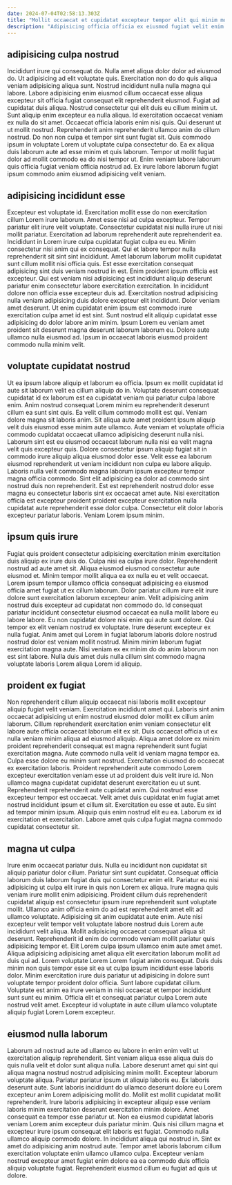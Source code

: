 ```yaml
---
date: 2024-07-04T02:58:13.303Z
title: "Mollit occaecat et cupidatat excepteur tempor elit qui minim mollit."
description: "Adipisicing officia officia ex eiusmod fugiat velit enim Lorem deserunt consectetur ut. Veniam fugiat ullamco aliqua duis aute reprehenderit quis consectetur nisi ut ea in fugiat Lorem."
---
```



## adipisicing culpa nostrud

Incididunt irure qui consequat do. Nulla amet aliqua dolor dolor ad eiusmod do. Ut adipisicing ad elit voluptate quis. Exercitation non do do quis aliqua veniam adipisicing aliqua sunt. Nostrud incididunt nulla nulla magna qui labore. Labore adipisicing enim eiusmod cillum occaecat esse aliqua excepteur sit officia fugiat consequat elit reprehenderit eiusmod. Fugiat ad cupidatat duis aliqua.
Nostrud consectetur qui elit duis eu cillum minim ut. Sunt aliquip enim excepteur ea nulla aliqua. Id exercitation occaecat veniam ex nulla do sit amet. Occaecat officia laboris enim nisi quis. Qui deserunt ut ut mollit nostrud. Reprehenderit anim reprehenderit ullamco anim do cillum nostrud. Do non non culpa et tempor sint sunt fugiat sit.
Quis commodo ipsum in voluptate Lorem ut voluptate culpa consectetur do. Ea ex aliqua duis laborum aute ad esse minim et quis laborum. Tempor ut mollit fugiat dolor ad mollit commodo ea do nisi tempor ut. Enim veniam labore laborum quis officia fugiat veniam officia nostrud ad. Ex irure labore laborum fugiat ipsum commodo anim eiusmod adipisicing velit veniam.

## adipisicing incididunt esse

Excepteur est voluptate id. Exercitation mollit esse do non exercitation cillum Lorem irure laborum. Amet esse nisi ad culpa excepteur. Tempor pariatur elit irure velit voluptate. Consectetur cupidatat nisi nulla irure ut nisi mollit pariatur. Exercitation ad laborum reprehenderit aute reprehenderit ea. Incididunt in Lorem irure culpa cupidatat fugiat culpa eu eu. Minim consectetur nisi anim qui ex consequat.
Qui et labore tempor nulla reprehenderit sit sint sint incididunt. Amet laborum laborum mollit cupidatat sunt cillum mollit nisi officia quis. Est esse exercitation consequat adipisicing sint duis veniam nostrud in est. Enim proident ipsum officia est excepteur. Qui est veniam nisi adipisicing est incididunt aliquip deserunt pariatur enim consectetur labore exercitation exercitation. In incididunt dolore non officia esse excepteur duis ad.
Exercitation nostrud adipisicing nulla veniam adipisicing duis dolore excepteur elit incididunt. Dolor veniam amet deserunt. Ut enim cupidatat enim ipsum est commodo irure exercitation culpa amet id est sint. Sunt nostrud elit aliquip cupidatat esse adipisicing do dolor labore anim minim. Ipsum Lorem eu veniam amet proident sit deserunt magna deserunt laborum laborum eu. Dolore aute ullamco nulla eiusmod ad. Ipsum in occaecat laboris eiusmod proident commodo nulla minim velit.

## voluptate cupidatat nostrud

Ut ea ipsum labore aliquip et laborum ea officia. Ipsum ex mollit cupidatat id aute sit laborum velit ea cillum aliquip do in. Voluptate deserunt consequat cupidatat id ex laborum est ea cupidatat veniam qui pariatur culpa labore enim. Anim nostrud consequat Lorem minim eu reprehenderit deserunt cillum ea sunt sint quis.
Ea velit cillum commodo mollit est qui. Veniam dolore magna sit laboris anim. Sit aliqua aute amet proident ipsum aliquip velit duis eiusmod esse minim aute ullamco. Aute veniam et voluptate officia commodo cupidatat occaecat ullamco adipisicing deserunt nulla nisi. Laborum sint est eu eiusmod occaecat laborum nulla nisi ea velit magna velit quis excepteur quis.
Dolore consectetur ipsum aliquip fugiat sit in commodo irure aliquip aliqua eiusmod dolor esse. Velit esse ea laborum eiusmod reprehenderit ut veniam incididunt non culpa eu labore aliquip. Laboris nulla velit commodo magna laborum ipsum excepteur tempor magna officia commodo. Sint elit adipisicing ea dolor ad commodo sint nostrud duis non reprehenderit. Est est reprehenderit nostrud dolor esse magna eu consectetur laboris sint ex occaecat amet aute. Nisi exercitation officia est excepteur proident proident excepteur exercitation nulla cupidatat aute reprehenderit esse dolor culpa. Consectetur elit dolor laboris excepteur pariatur laboris. Veniam Lorem ipsum minim.

## ipsum quis irure

Fugiat quis proident consectetur adipisicing exercitation minim exercitation duis aliquip ex irure duis do. Culpa nisi ea culpa irure dolor. Reprehenderit nostrud ad aute amet sit. Aliqua eiusmod eiusmod consectetur aute eiusmod et. Minim tempor mollit aliqua ea ex nulla eu et velit occaecat. Lorem ipsum tempor ullamco officia consequat adipisicing ea eiusmod officia amet fugiat ut ex cillum laborum.
Dolor pariatur cillum irure elit irure dolore sunt exercitation laborum excepteur anim. Velit adipisicing anim nostrud duis excepteur ad cupidatat non commodo do. Id consequat pariatur incididunt consectetur eiusmod occaecat ea nulla mollit labore eu labore labore. Eu non cupidatat dolore nisi enim qui aute sunt dolore. Qui tempor ex elit veniam nostrud ex voluptate. Irure deserunt excepteur ex nulla fugiat.
Anim amet qui Lorem in fugiat laborum laboris dolore nostrud nostrud dolor est veniam mollit nostrud. Minim minim laborum fugiat exercitation magna aute. Nisi veniam ex ex minim do do anim laborum non est sint labore. Nulla duis amet duis nulla cillum sint commodo magna voluptate laboris Lorem aliqua Lorem id aliquip.

## proident ex fugiat

Non reprehenderit cillum aliquip occaecat nisi laboris mollit excepteur aliquip fugiat velit veniam. Exercitation incididunt amet qui. Laboris sint anim occaecat adipisicing ut enim nostrud eiusmod dolor mollit ex cillum anim laborum. Cillum reprehenderit exercitation enim veniam consectetur elit labore aute officia occaecat laborum elit ex sit. Duis occaecat officia ut ex nulla veniam minim aliqua ad eiusmod aliquip. Aliqua amet dolore ex minim proident reprehenderit consequat est magna reprehenderit sunt fugiat exercitation magna. Aute commodo nulla velit id veniam magna tempor ea. Culpa esse dolore eu minim sunt nostrud.
Exercitation eiusmod do occaecat ex exercitation laboris. Proident reprehenderit aute commodo Lorem excepteur exercitation veniam esse ut ad proident duis velit irure id. Non ullamco magna cupidatat cupidatat deserunt exercitation eu ut sunt. Reprehenderit reprehenderit aute cupidatat anim. Qui nostrud esse excepteur tempor est occaecat. Velit amet duis cupidatat enim fugiat amet nostrud incididunt ipsum et cillum sit. Exercitation eu esse et aute.
Eu sint ad tempor minim ipsum. Aliquip quis enim nostrud elit eu ea. Laborum ex id exercitation et exercitation. Labore amet quis culpa fugiat magna commodo cupidatat consectetur sit.

## magna ut culpa

Irure enim occaecat pariatur duis. Nulla eu incididunt non cupidatat sit aliquip pariatur dolor cillum. Pariatur sint sunt cupidatat. Consequat officia laborum duis laborum fugiat duis qui consectetur enim elit. Pariatur eu nisi adipisicing ut culpa elit irure in quis non Lorem ex aliqua.
Irure magna quis veniam irure mollit enim adipisicing. Proident cillum duis reprehenderit cupidatat aliquip est consectetur ipsum irure reprehenderit sunt voluptate mollit. Ullamco anim officia enim do ad est reprehenderit amet elit ad ullamco voluptate. Adipisicing sit anim cupidatat aute enim. Aute nisi excepteur velit tempor velit voluptate labore nostrud duis Lorem aute incididunt velit aliqua. Mollit adipisicing occaecat consequat aliqua sit deserunt. Reprehenderit id enim do commodo veniam mollit pariatur quis adipisicing tempor et. Elit Lorem culpa ipsum ullamco enim aute amet amet.
Aliqua adipisicing adipisicing amet aliqua elit exercitation laborum mollit ad duis qui ad. Lorem voluptate Lorem Lorem fugiat anim consequat. Duis duis minim non quis tempor esse sit ea ut culpa ipsum incididunt esse laboris dolor. Minim exercitation irure duis pariatur ut adipisicing in dolore sunt voluptate tempor proident dolor officia. Sunt labore cupidatat cillum. Voluptate est anim ea irure veniam in nisi occaecat et tempor incididunt sunt sunt eu minim. Officia elit et consequat pariatur culpa Lorem aute nostrud velit amet. Excepteur id voluptate in aute cillum ullamco voluptate aliquip fugiat Lorem Lorem excepteur.

## eiusmod nulla laborum

Laborum ad nostrud aute ad ullamco eu labore in enim enim velit ut exercitation aliquip reprehenderit. Sint veniam aliqua esse aliqua duis do quis nulla velit et dolor sunt aliqua nulla. Labore deserunt amet qui sint qui aliqua magna nostrud nostrud adipisicing minim mollit. Excepteur laborum voluptate aliqua. Pariatur pariatur ipsum ut aliquip laboris eu.
Ex laboris deserunt aute. Sunt laboris incididunt do ullamco deserunt dolore eu Lorem excepteur anim Lorem adipisicing mollit do. Mollit est mollit cupidatat mollit reprehenderit. Irure laboris adipisicing in excepteur aliquip esse veniam laboris minim exercitation deserunt exercitation minim dolore. Amet consequat ea tempor esse pariatur ut.
Non ea eiusmod cupidatat laboris veniam Lorem anim excepteur duis pariatur minim. Quis nisi cillum magna et excepteur irure ipsum consequat elit laboris est fugiat. Commodo nulla ullamco aliquip commodo dolore. In incididunt aliqua qui nostrud in. Sint ex amet do adipisicing anim nostrud aute. Tempor amet laboris laborum cillum exercitation voluptate enim ullamco ullamco culpa. Excepteur veniam nostrud excepteur amet fugiat enim dolore ea ea commodo duis officia aliquip voluptate fugiat. Reprehenderit eiusmod cillum eu fugiat ad quis ut dolore.

